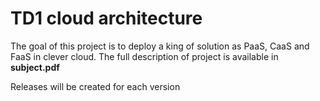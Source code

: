 # TD1 cloud architecture

The goal of this project is to deploy a king of solution as PaaS, CaaS and FaaS in clever cloud.
The full description of project is available in **subject.pdf**

Releases will be created for each version
